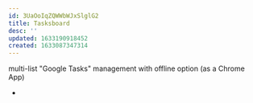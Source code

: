```yaml
---
id: 3UaOoIqZQWWbWJxSlglG2
title: Tasksboard
desc: ''
updated: 1633190918452
created: 1633087347314
---
```



multi-list "Google Tasks" management with offline option (as a Chrome App)

- 
